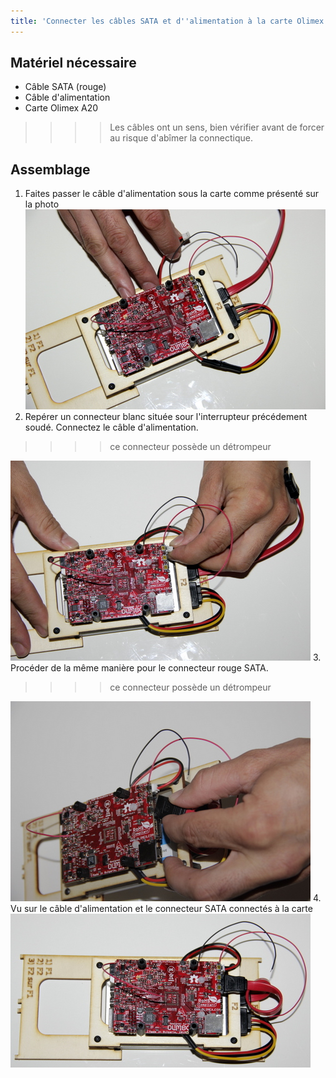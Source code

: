 ```yaml
---
title: 'Connecter les câbles SATA et d''alimentation à la carte Olimex'
---
```


## Matériel nécessaire

* Câble SATA \(rouge\)
* Câble d'alimentation
* Carte Olimex A20

>>>> Les câbles ont un sens, bien vérifier avant de forcer au risque d'abîmer la connectique.

## Assemblage

1. Faites passer le câble d'alimentation sous la carte comme présenté sur la photo
![](_MG_5276.JPG)
2. Repérer un connecteur blanc située sour l'interrupteur précédement soudé. Connectez le câble d'alimentation. 
>>>> ce connecteur possède un détrompeur  

   ![](_MG_5277.JPG)
3. Procéder de la même manière pour le connecteur rouge SATA. 
>>>> ce connecteur possède un détrompeur  

   ![](_MG_5279.JPG)
4. Vu sur le câble d'alimentation et le connecteur SATA connectés à la carte
![](_MG_5280.JPG)



